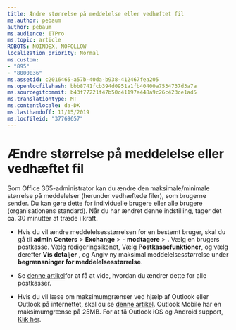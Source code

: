 ```yaml
---
title: Ændre størrelse på meddelelse eller vedhæftet fil
ms.author: pebaum
author: pebaum
ms.audience: ITPro
ms.topic: article
ROBOTS: NOINDEX, NOFOLLOW
localization_priority: Normal
ms.custom:
- "895"
- "8000036"
ms.assetid: c2016465-a57b-40da-b938-412467fea205
ms.openlocfilehash: bbb8741fcb394d0951a1fb40400a7534737d3a7a
ms.sourcegitcommit: b43f77221f47b50c41197a448a9c26c423ce1ad5
ms.translationtype: MT
ms.contentlocale: da-DK
ms.lasthandoff: 11/15/2019
ms.locfileid: "37769657"
---
```

# <a name="changing-message-or-attachment-size"></a>Ændre størrelse på meddelelse eller vedhæftet fil

Som Office 365-administrator kan du ændre den maksimale/minimale størrelse på meddelelser (herunder vedhæftede filer), som brugerne sender. Du kan gøre dette for individuelle brugere eller alle brugere (organisationens standard). Når du har ændret denne indstilling, tager det ca. 30 minutter at træde i kraft.
  
- Hvis du vil ændre meddelelsesstørrelsen for en bestemt bruger, skal du gå til **admin Centers** \> **Exchange** \> - **modtagere** \> **.** Vælg en brugers postkasse. Vælg redigeringsikonet, Vælg **Postkassefunktioner**, og vælg derefter **Vis detaljer** , og Angiv ny maksimal meddelelsesstørrelse under **begrænsninger for meddelelsesstørrelse**.

- Se [denne artikel](https://www.microsoft.com/microsoft-365/blog/2015/04/15/office-365-now-supports-larger-email-messages-up-to-150-mb/)for at få at vide, hvordan du ændrer dette for alle postkasser.

- Hvis du vil læse om maksimumgrænser ved hjælp af Outlook eller Outlook på internettet, skal du se [denne artikel](https://technet.microsoft.com/library/exchange-online-limits.aspx#MessageLimits). Outlook Mobile har en maksimumgrænse på 25MB. For at få Outlook iOS og Android support, [Klik her](https://support.office.com/article/Get-in-app-help-for-Outlook-for-iOS-and-Android-218a22d1-9fa5-4889-b689-de1c63493243).
